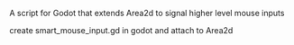 A script for Godot that extends Area2d to signal higher level mouse inputs

create smart_mouse_input.gd in godot and attach to Area2d
